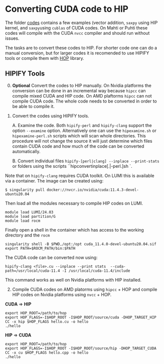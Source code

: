 # Converting CUDA code to HIP

The folder [codes](codes) contains a few examples (vector addition, `saxpy` using HIP  kernel, and `saxpy`using `cublas` of CUDA codes. On Mahti or Puhti these codes will compile with the CUDA `nvcc` compiler and should run without issues. 

The tasks are to convert these codes to HIP. For shorter code one can do a manual conversion, but for larger codes it is recomended to use HIPIFY tools or compile them with [HOP](https://github.com/cschpc/hop) library. 

## HIPIFY Tools
0. **Optional** Convert the codes to HIP manually. On Nvidia platforms the conversion can be done in an incremental way because `hipcc` can compile mixed CUDA and HIP code. On AMD plaftorms `hipcc` can not compile CUDA code. The whole code needs to be converted in order to be able to compile it. 
1. Convert the codes using HIPIFY tools.
   
    A. Examine the code. Both `hipify-perl` and `hipify-clang` support the option `--examine` option. Alternatively one can use the `hipexamine.sh`  or `hipexamine-perl.sh` scripts which will scan whole directories. This procedure will not change the source it will just determine which files contain CUDA code and how much of the code can be converted automatically.
   
    B. Convert individual files `hipify-[perl|clang] --inplace --print-stats` or folders using the scripts ``hipconvertinplace[.|-perl.]sh <folder>`.


Note that on `hipify-clang` requires CUDA toolkit. On LUMI this is available via a container. 
The image can be created using:

```
$ singularity pull docker://nvcr.io/nvidia/cuda:11.4.3-devel-ubuntu20.04
```
Then load all the modules necessary to compile HIP codes on LUMI. 
```
module load LUMI/24.03
module load partition/G
module load rocm
```
Finally open a shell in the container which has access to the working directory and the `rocm` 
```
singularity shell -B $PWD,/opt:/opt cuda_11.4.0-devel-ubuntu20.04.sif 
export PATH=$ROCM_PATH/bin:$PATH
```

The CUDA code can be converted now  using:
```
hipify-clang <file>.cu --inplace --print stats  --cuda-path=/usr/local/cuda-11.4 -I /usr/local/cuda-11.4/include
```
This command works as well on Nvidia platforms with HIP installed. 

2. Compile CUDA codes on AMD platorms using `hipcc` + HOP and compile HIP codes on Nvidia platforms using `nvcc` + HOP.

**CUDA** &rArr; **HIP**
```
export HOP_ROOT=/path/to/hop
export HOP_FLAGS=-I$HOP_ROOT -I$HOP_ROOT/source/cuda -DHOP_TARGET_HIP
CC -x hip $HOP_FLAGS hello.cu -o hello
./hello
```
**HIP**  &rArr; **CUDA**
```
export HOP_ROOT=/path/to/hop
export HOP_FLAGS=-I$HOP_ROOT -I$HOP_ROOT/source/hip -DHOP_TARGET_CUDA
CC -x cu $HOP_FLAGS hello.cpp -o hello
./hello
```

